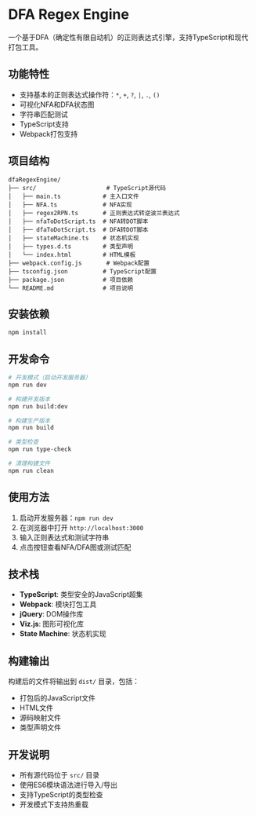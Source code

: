 # DFA Regex Engine

一个基于DFA（确定性有限自动机）的正则表达式引擎，支持TypeScript和现代打包工具。

## 功能特性

- 支持基本的正则表达式操作符：`*`, `+`, `?`, `|`, `.`, `()`
- 可视化NFA和DFA状态图
- 字符串匹配测试
- TypeScript支持
- Webpack打包支持

## 项目结构

```
dfaRegexEngine/
├── src/                    # TypeScript源代码
│   ├── main.ts            # 主入口文件
│   ├── NFA.ts             # NFA实现
│   ├── regex2RPN.ts       # 正则表达式转逆波兰表达式
│   ├── nfaToDotScript.ts  # NFA转DOT脚本
│   ├── dfaToDotScript.ts  # DFA转DOT脚本
│   ├── stateMachine.ts    # 状态机实现
│   ├── types.d.ts         # 类型声明
│   └── index.html         # HTML模板
├── webpack.config.js       # Webpack配置
├── tsconfig.json          # TypeScript配置
├── package.json           # 项目依赖
└── README.md              # 项目说明
```

## 安装依赖

```bash
npm install
```

## 开发命令

```bash
# 开发模式（启动开发服务器）
npm run dev

# 构建开发版本
npm run build:dev

# 构建生产版本
npm run build

# 类型检查
npm run type-check

# 清理构建文件
npm run clean
```

## 使用方法

1. 启动开发服务器：`npm run dev`
2. 在浏览器中打开 `http://localhost:3000`
3. 输入正则表达式和测试字符串
4. 点击按钮查看NFA/DFA图或测试匹配

## 技术栈

- **TypeScript**: 类型安全的JavaScript超集
- **Webpack**: 模块打包工具
- **jQuery**: DOM操作库
- **Viz.js**: 图形可视化库
- **State Machine**: 状态机实现

## 构建输出

构建后的文件将输出到 `dist/` 目录，包括：
- 打包后的JavaScript文件
- HTML文件
- 源码映射文件
- 类型声明文件

## 开发说明

- 所有源代码位于 `src/` 目录
- 使用ES6模块语法进行导入/导出
- 支持TypeScript的类型检查
- 开发模式下支持热重载
